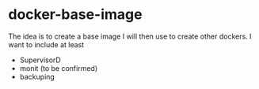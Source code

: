 # docker-base-image
The idea is to create a base image I will then use to create other dockers.
I want to include at least
 * SupervisorD
 * monit (to be confirmed)
 * backuping
